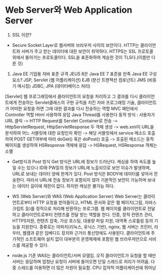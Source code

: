 # Web Server와 Web Application Server

1. SSL 이란?
- Secure Socket Layer로 웹서버와 브라우저 사이의 보안이다. HTTP는 클라이언트와 서버가 주고 받는 데이터에 대한 보안이 취약하다. HTTPS는 SSL 프로토콜 위에서 돌아가는 프로토콜이다. SSL을 표준화하여 계승한 것이 TLS다.(이름만 다른 것)
1. Java EE 기업용 자바 표준 규격
JEUS 8은 Java EE 7 표준을 만족
Java EE 구성요소?
JSP, Servlet (웹 어플리케이션)
EJB (분산 트랜잭션 컴포넌트)
JMS (비동기 메시징)
JDBC, JPA (데이터베이스 처리)

[Servlet]
웹 프로그래밍에서 클라이언트의 요청을 처리하고 그 결과를 다시 클라이언트에게 전송하는 Servlet클래스의 구현 규칙을 지킨 자바 프로그래밍 기술, 클라이언트가 어떠한 요청을 하면 그에 대한 결과를 다시 전송하는 역할
MVC 패턴에서 Controller 역할
Html 사용하여 응답
Java Thread를 사용한다
동작 방식 : 사용자가 URL 클릭 -> HTTP Request를 Servlet Container로 전송 -> HttpServletRequest, HttpServletResponse 두 객체 생성 -> web.xml이 URL을 분석하여 어느 서블릿에 대한 요청인지 확인 -> 해당 서블릿에서 service 메소드 호출하여 POST GET여부에 따라 doGet() 혹은 doPost() 호출 -> 호출된 메소드는 동적 페이지를 생성하여 HSResponse 객체에 응답 -> HSRequest, HSResponse 객체는 소멸
* Get방식과 Post 방식
Get 방식은 URL에 정보가 드러난다. 캐싱을 하여 속도를 높일 수는 있으나 ID와 PW등의 정보가 URL에 노출되므로 보안 이슈가 발생하며, URL로 보내는 데이터 양에 한계가 있다.
Post 방식은 BODY에 데이터를 넣어서 전송한다. 따라서 URL에 전송 정보가 포함되지 않아 기본적인 보안이 가능하며 보내는 데이터 길이에 제한이 없다. 하지만 캐싱은 불가능 하다.

* WS (Web Server)와 WAS (Web Application Server)
Web Server는 클라이언트로부터 HTTP 요청을 받아들이고, HTML 문서와 같은 웹 페이지(그림, 자바스크립트 등)를 정적으로 처리해 반환하는 프로그램. 웹 페이지를 클라이언트로 전달하고 클라이언트로부터 컨텐츠를 전달 받는 역할을 한다. 인증, 정적 컨텐츠 관리, HTTPS지원, 컨텐츠 압축, 가상 호스팅, 대용량 파일 지원, 대역폭 스로틀링 등의 기능을 지원한다.
 종류로는 아파치(리눅스, 유닉스 기반), nginx, 
 웹 서버는 프린터, 라우터, 웹캠과 같은 임베디드 장치와 근거리 통신망에도 사용된다. 클라이언트에 추가적인 소프트웨어 설치 없이 대부분의 운영체제에 포함된 웹 브라우저만으로 서비스를 제공할 수 있다.

* node.js
기존 WAS는 클라이언트/서버 모델임. 오직 클라이언트가 요청을 할 때만 서버는 응답하며 엄청난 요청이 서버에 들어오면 단일 스레드로 처리가 어려움. 다중 스레드를 이용하면 더 많은 자원이 필요함. CPU 집약적 어플리케이션에 뛰어남
